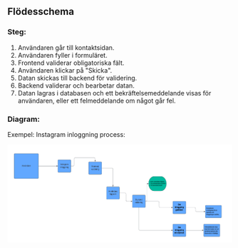 ## Flödesschema

### Steg:

1. Användaren går till kontaktsidan.
2. Användaren fyller i formuläret.
3. Frontend validerar obligatoriska fält.
4. Användaren klickar på "Skicka".
5. Datan skickas till backend för validering.
6. Backend validerar och bearbetar datan.
7. Datan lagras i databasen och ett bekräftelsemeddelande visas för användaren, eller ett
   felmeddelande om något går fel.

### Diagram:

Exempel: Instagram inloggning process:

![Flödesschema instagram](images/schema.png)
